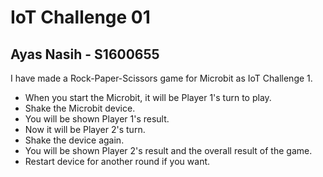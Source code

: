 # IoT Challenge 01
## Ayas Nasih - S1600655

I have made a Rock-Paper-Scissors game for Microbit as IoT Challenge 1.
- When you start the Microbit, it will be Player 1's turn to play.
- Shake the Microbit device.
- You will be shown Player 1's result.
- Now it will be Player 2's turn.
- Shake the device again.
- You will be shown Player 2's result and the overall result of the game.
- Restart device for another round if you want.
